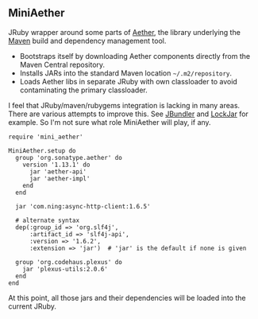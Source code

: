 MiniAether
----------

JRuby wrapper around some parts of
[Aether](http://eclipse.org/aether/), the library underlying the
[Maven](http://maven.apache.org/) build and dependency management
tool.

* Bootstraps itself by downloading Aether components directly from the
  Maven Central repository.
* Installs JARs into the standard Maven location `~/.m2/repository`.
* Loads Aether libs in separate JRuby with own classloader to avoid
  contaminating the primary classloader.

I feel that JRuby/maven/rubygems integration is lacking in many areas.
There are various attempts to improve this.  See
[JBundler](https://github.com/mkristian/jbundler) and
[LockJar](https://github.com/mguymon/lock_jar) for example.  So I'm
not sure what role MiniAether will play, if any.

    require 'mini_aether'

    MiniAether.setup do
      group 'org.sonatype.aether' do
        version '1.13.1' do
          jar 'aether-api'
          jar 'aether-impl'
        end
      end

      jar 'com.ning:async-http-client:1.6.5'

      # alternate syntax
      dep(:group_id => 'org.slf4j',
          :artifact_id => 'slf4j-api',
          :version => '1.6.2',
          :extension => 'jar')  # 'jar' is the default if none is given

      group 'org.codehaus.plexus' do
        jar 'plexus-utils:2.0.6'
      end
    end

At this point, all those jars and their dependencies will be loaded
into the current JRuby.
